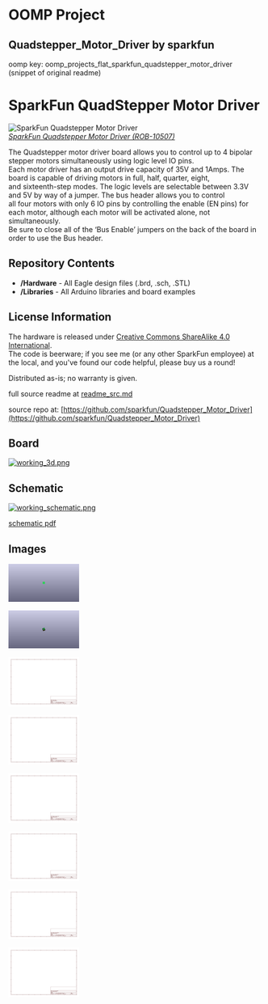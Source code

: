 # OOMP Project  
## Quadstepper_Motor_Driver  by sparkfun  
  
oomp key: oomp_projects_flat_sparkfun_quadstepper_motor_driver  
(snippet of original readme)  
  
SparkFun QuadStepper Motor Driver  
=================================  
  
![SparkFun Quadstepper Motor Driver](https://cdn.sparkfun.com//assets/parts/5/0/5/6/10507-01.jpg)  
[*SparkFun Quadstepper Motor Driver (ROB-10507)*](https://www.sparkfun.com/products/10507)  
  
The Quadstepper motor driver board allows you to control up to 4 bipolar stepper motors simultaneously using logic level IO pins.   
Each motor driver has an output drive capacity of 35V and 1Amps. The board is capable of driving motors in full, half, quarter, eight,   
and sixteenth-step modes. The logic levels are selectable between 3.3V and 5V by way of a jumper. The bus header allows you to control   
all four motors with only 6 IO pins by controlling the enable (EN pins) for each motor, although each motor will be activated alone, not simultaneously.   
Be sure to close all of the ‘Bus Enable’ jumpers on the back of the board in order to use the Bus header.  
  
Repository Contents  
-------------------  
* **/Hardware** - All Eagle design files (.brd, .sch, .STL)  
* **/Libraries** - All Arduino libraries and board examples  
  
  
License Information  
-------------------  
The hardware is released under [Creative Commons ShareAlike 4.0 International](https://creativecommons.org/licenses/by-sa/4.0/).  
The code is beerware; if you see me (or any other SparkFun employee) at the local, and you've found our code helpful, please buy us a round!  
  
Distributed as-is; no warranty is given.  
  
  full source readme at [readme_src.md](readme_src.md)  
  
source repo at: [https://github.com/sparkfun/Quadstepper_Motor_Driver](https://github.com/sparkfun/Quadstepper_Motor_Driver)  
## Board  
  
[![working_3d.png](working_3d_600.png)](working_3d.png)  
## Schematic  
  
[![working_schematic.png](working_schematic_600.png)](working_schematic.png)  
  
[schematic pdf](working_schematic.pdf)  
## Images  
  
[![working_3D_bottom.png](working_3D_bottom_140.png)](working_3D_bottom.png)  
  
[![working_3D_top.png](working_3D_top_140.png)](working_3D_top.png)  
  
[![working_assembly_page_01.png](working_assembly_page_01_140.png)](working_assembly_page_01.png)  
  
[![working_assembly_page_02.png](working_assembly_page_02_140.png)](working_assembly_page_02.png)  
  
[![working_assembly_page_03.png](working_assembly_page_03_140.png)](working_assembly_page_03.png)  
  
[![working_assembly_page_04.png](working_assembly_page_04_140.png)](working_assembly_page_04.png)  
  
[![working_assembly_page_05.png](working_assembly_page_05_140.png)](working_assembly_page_05.png)  
  
[![working_assembly_page_06.png](working_assembly_page_06_140.png)](working_assembly_page_06.png)  
